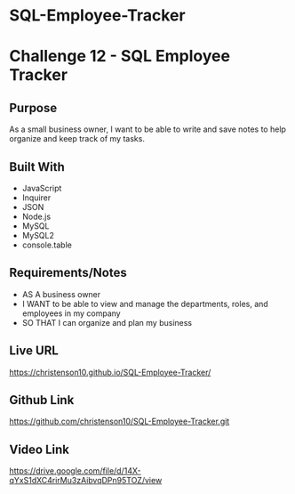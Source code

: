 # SQL-Employee-Tracker

# Challenge 12 - SQL Employee Tracker

## Purpose
As a small business owner, I want to be able to write and save notes to help organize and keep track of my tasks.

## Built With
* JavaScript
* Inquirer
* JSON
* Node.js
* MySQL
* MySQL2
* console.table

## Requirements/Notes
* AS A business owner
* I WANT to be able to view and manage the departments, roles, and employees in my company
* SO THAT I can organize and plan my business

## Live URL
https://christenson10.github.io/SQL-Employee-Tracker/
## Github Link
https://github.com/christenson10/SQL-Employee-Tracker.git
## Video Link
https://drive.google.com/file/d/14X-qYxS1dXC4rirMu3zAibvqDPn95TOZ/view
